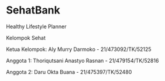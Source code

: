 # SehatBank
Healthy Lifestyle Planner

Kelompok Sehat

Ketua Kelompok: Aly Murry Darmoko - 21/473092/TK/52125

Anggota 1: Thoriqutsani Anastyo Rasnan - 21/479154/TK/52816

Anggota 2: Daru Okta Buana - 21/475397/TK/52480

